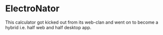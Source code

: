 # ElectroNator
This calculator got kicked out from its web-clan and went on to become a hybrid i.e. half web and half desktop app.
